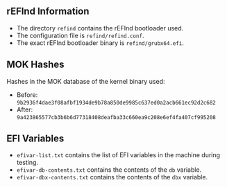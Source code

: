 ## rEFInd Information
- The directory `refind` contains the rEFInd bootloader used.
- The configuration file is `refind/refind.conf`.
- The exact rEFInd bootloader binary is `refind/grubx64.efi`.

## MOK Hashes
Hashes in the MOK database of the kernel binary used:
- Before: `9b2936f4dae3f08afbf1934de9b78a850de9985c637ed0a2acb661ec92d2c682`
- After: `9a423865577cb3b6b6d77318408deafba33c660ea9c208e6ef4fa407cf995208`

## EFI Variables
- `efivar-list.txt` contains the list of EFI variables in the machine during testing.
- `efivar-db-contents.txt` contains the contents of the `db` variable.
- `efivar-dbx-contents.txt` contains the contents of the `dbx` variable.
